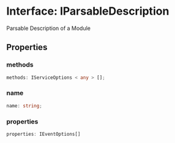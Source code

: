 # Interface: IParsableDescription

Parsable Description of a Module

## Properties

### methods

```ts
methods: IServiceOptions < any > [];
```

### name

```ts
name: string;
```

### properties

```ts
properties: IEventOptions[]
```
